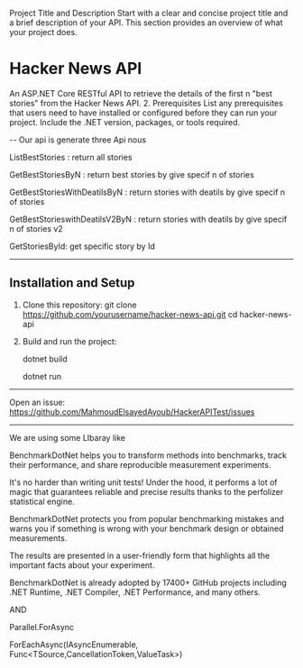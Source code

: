Project Title and Description
Start with a clear and concise project title and a brief description of your API. This section provides an overview of what your project does.

# Hacker News API

An ASP.NET Core RESTful API to retrieve the details of the first n "best stories" from the Hacker News API.
2. Prerequisites
List any prerequisites that users need to have installed or configured before they can run your project. Include the .NET version, packages, or tools required.


 --
Our api is generate three Api nous 

ListBestStories : return all stories

GetBestStoriesByN : return best stories by give specif n of stories 

GetBestStoriesWithDeatilsByN : return  stories with deatils  by give specif n of stories 

GetBestStorieswithDeatilsV2ByN :  return  stories with deatils  by give specif n of stories  v2

GetStoriesById: get specific story by Id

--------------------------------------------------

## Installation and Setup

1. Clone this repository:
git clone https://github.com/yourusername/hacker-news-api.git
cd hacker-news-api

2. Build and run the project:

	dotnet build

	dotnet run

----------------------------------------------------
 Open an issue:
 https://github.com/MahmoudElsayedAyoub/HackerAPITest/issues

--------------------------------------------------------------------
We are using some LIbaray like

BenchmarkDotNet helps you to transform methods into benchmarks, track their performance, and share reproducible measurement experiments. 

It's no harder than writing unit tests! Under the hood, it performs a lot of magic that guarantees reliable and precise results thanks to the perfolizer statistical engine.

BenchmarkDotNet protects you from popular benchmarking mistakes and warns you if something is wrong with your benchmark design or obtained measurements. 

The results are presented in a user-friendly form that highlights all the important facts about your experiment.

BenchmarkDotNet is already adopted by 17400+ GitHub projects including .NET Runtime, .NET Compiler, .NET Performance, and many others.


AND

Parallel.ForAsync


ForEachAsync<TSource>(IAsyncEnumerable<TSource>, Func<TSource,CancellationToken,ValueTask>)


